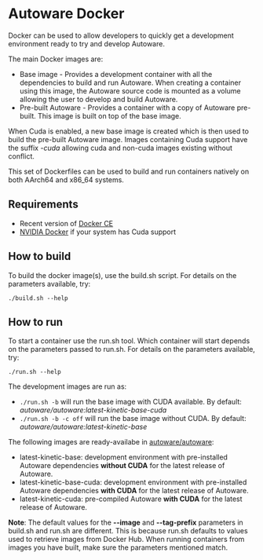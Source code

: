 Autoware Docker
===============

Docker can be used to allow developers to quickly get a development
environment ready to try and develop Autoware.

The main Docker images are:
* Base image - Provides a development container with all the dependencies to build and
run Autoware. When creating a container using this image, the Autoware
source code is mounted as a volume allowing the user to develop and build
Autoware.
* Pre-built Autoware - Provides a container with a copy of Autoware
pre-built. This image is built on top of the base image.

When Cuda is enabled, a new base image is created which is then used to build
the pre-built Autoware image. Images containing Cuda support have the suffix
_-cuda_ allowing cuda and non-cuda images existing without conflict.

This set of Dockerfiles can be used to build and run containers natively on
both AArch64 and x86_64 systems.

Requirements
------------

* Recent version of [Docker CE](https://docs.docker.com/install/linux/docker-ce/ubuntu/)
* [NVIDIA Docker](https://github.com/NVIDIA/nvidia-docker) if your system
has Cuda support

How to build
------------

To build the docker image(s), use the build.sh script.
For details on the parameters available, try:

```
./build.sh --help
```

How to run
----------

To start a container use the run.sh tool. Which container will start
depends on the parameters passed to run.sh. For details on the parameters
available, try:

```
./run.sh --help
```

The development images are run as:

- `./run.sh -b` will run the base image with CUDA available. By default: _autoware/autoware:latest-kinetic-base-cuda_
- `./run.sh -b -c off` will run the base image without CUDA. By default: _autoware/autoware:latest-kinetic-base_


The following images are ready-availabe in [autoware/autoware](https://hub.docker.com/r/autoware/autoware):
- latest-kinetic-base: development environment with pre-installed Autoware dependencies __without CUDA__ for the latest release of Autoware.
- latest-kinetic-base-cuda: development environment with pre-installed Autoware dependencies __with CUDA__ for the latest release of Autoware.
- latest-kinetic-cuda: pre-compiled Autoware __with CUDA__ for the latest release of Autoware.

__Note__: The default values for the __--image__ and __--tag-prefix__
parameters in build.sh and run.sh are different. This is because run.sh
defaults to values used to retrieve images from Docker Hub. When running
containers from images you have built, make sure the parameters mentioned
match.
